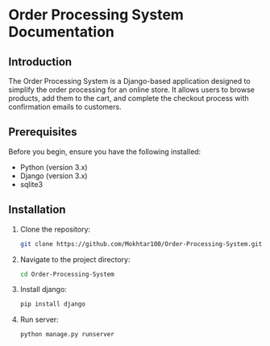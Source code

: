 # Order Processing System Documentation

## Introduction
The Order Processing System is a Django-based application designed to simplify the order processing for an online store. It allows users to browse products, add them to the cart, and complete the checkout process with confirmation emails to customers.

## Prerequisites
Before you begin, ensure you have the following installed:
- Python (version 3.x)
- Django (version 3.x)
- sqlite3

## Installation
1. Clone the repository:
   ```bash
   git clone https://github.com/Mokhtar100/Order-Processing-System.git
2. Navigate to the project directory:   
   ```bash
   cd Order-Processing-System
3. Install django:
   ```bash
   pip install django
4. Run server:
   ```bash
   python manage.py runserver


   
